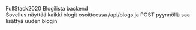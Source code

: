 FullStack2020 Blogilista backend
</br>
Sovellus näyttää kaikki blogit osoitteessa /api/blogs ja POST pyynnöllä saa lisättyä uuden blogin